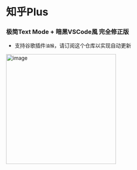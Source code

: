 # 知乎Plus
### 极简Text Mode + 暗黑VSCode風 完全修正版

- 支持谷歌插件`油猴`，请订阅这个仓库以实现自动更新

<img width="300" alt="image" src="https://github.com/user-attachments/assets/e0a3d629-6570-4d45-abb2-c5448ca25f64" />

